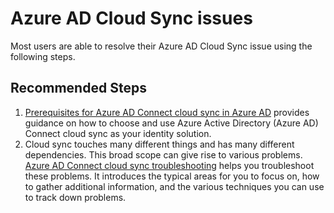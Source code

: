 <properties
  pagetitle="Azure AD Cloud Sync issues"
  description=""
  service=""
  resource=""
  ms.author="jagran"
  selfhelptype="Generic"
  supporttopicids="32784695"
  productpesids="16666"
  cloudenvironments="public, fairfax, mooncake, blackforest, ussec, usnat"
  disableclouds=""
  articleid="f81d53ae-75cc-45c4-a644-d62e4d71b29c"
  ownershipid="AzureIdentity_SignIn" />
# Azure AD Cloud Sync issues

Most users are able to resolve their Azure AD Cloud Sync issue using the following steps.

## **Recommended Steps**

1. [Prerequisites for Azure AD Connect cloud sync in Azure AD](https://docs.microsoft.com/azure/active-directory/cloud-sync/how-to-prerequisites) provides guidance on how to choose and use Azure Active Directory (Azure AD) Connect cloud sync as your identity solution.
2. Cloud sync touches many different things and has many different dependencies. This broad scope can give rise to various problems. [Azure AD Connect cloud sync troubleshooting](https://docs.microsoft.com/azure/active-directory/cloud-sync/how-to-troubleshoot) helps you troubleshoot these problems. It introduces the typical areas for you to focus on, how to gather additional information, and the various techniques you can use to track down problems.
